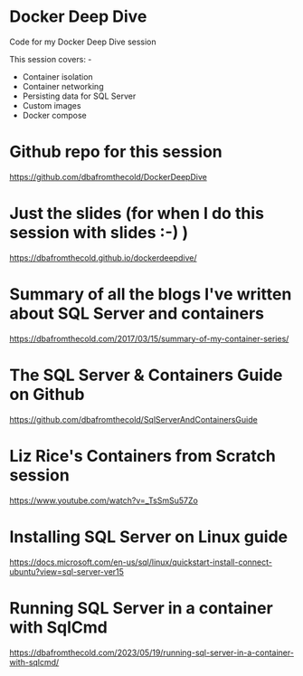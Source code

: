 # Docker Deep Dive

Code for my Docker Deep Dive session

This session covers: -
- Container isolation
- Container networking
- Persisting data for SQL Server
- Custom images
- Docker compose

# Github repo for this session
https://github.com/dbafromthecold/DockerDeepDive


# Just the slides (for when I do this session with slides :-) )
https://dbafromthecold.github.io/dockerdeepdive/


# Summary of all the blogs I've written about SQL Server and containers
https://dbafromthecold.com/2017/03/15/summary-of-my-container-series/


# The SQL Server & Containers Guide on Github
https://github.com/dbafromthecold/SqlServerAndContainersGuide


# Liz Rice's Containers from Scratch session
https://www.youtube.com/watch?v=_TsSmSu57Zo


# Installing SQL Server on Linux guide
https://docs.microsoft.com/en-us/sql/linux/quickstart-install-connect-ubuntu?view=sql-server-ver15


# Running SQL Server in a container with SqlCmd
https://dbafromthecold.com/2023/05/19/running-sql-server-in-a-container-with-sqlcmd/